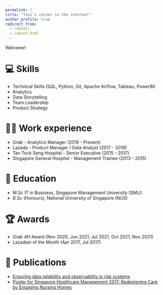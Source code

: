 ```yaml
---
permalink: /
title: "Yini's corner in the internet"
author_profile: true
redirect_from: 
  - /about/
  - /about.html
---
```


Welcome!

💻 Skills 
======
* Technical Skills (SQL, Python, Git, Apache Airflow, Tableau, PowerBI)
* Analytics
* Data Storytelling
* Team Leadership 
* Product Strategy

👩‍💻 Work experience 
======
* Grab - Analytics Manager (2019 - Present)
* Lazada - Product Manager / Data Analyst (2017 - 2019)
* Tan Tock Seng Hospital - Senior Executive (2015 - 2017)
* Singapore General Hospital - Management Trainee (2013 - 2015)

🏫 Education 
======
* M.Sc IT in Business, Singapore Management University (SMU)
* B.Sc (Honours), National University of Singapore (NUS)

🏆 Awards 
======
* Grab 4H Award (Nov 2020, Jun 2021, Jul 2021, Oct 2021, Nov 2021)
* Lazadian of the Month (Apr 2017, Jul 2017)

📝 Publications 
======
* [Ensuring data reliability and observability in risk systems](https://engineering.grab.com/data-observability)
* [Poster for Singapore Healthcare Management 2017: Redesigning Care by Engaging Nursing Homes](https://www.singaporehealthcaremanagement.sg/Abstracts-Posters/Documents/Posters%202017/Operations/OP101%20-%20Hayley%20Chau_TTSH%20-%20Redesigning%20Care%20by%20Engaging%20NH.pdf)
